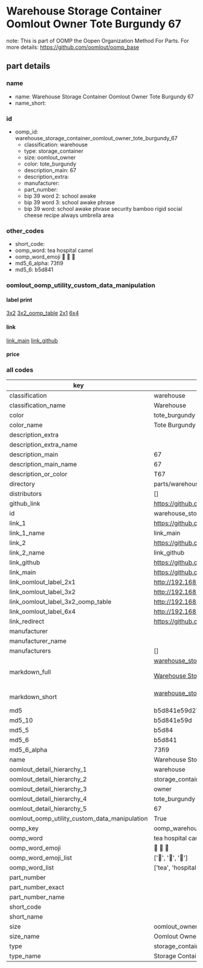 # Warehouse Storage Container Oomlout Owner Tote Burgundy 67  

note: This is part of OOMP the Oopen Organization Method For Parts. For more details: https://github.com/oomlout/oomp_base

##  part details
  







### name
* name: Warehouse Storage Container Oomlout Owner Tote Burgundy 67
* name_short: 
### id
* oomp_id: warehouse_storage_container_oomlout_owner_tote_burgundy_67
  * classification: warehouse
  * type: storage_container
  * size: oomlout_owner
  * color: tote_burgundy
  * description_main: 67
  * description_extra: 
  * manufacturer: 
  * part_number: 
  * bip 39 word 2: school awake
  * bip 39 word 3: school awake phrase
  * bip 39 word: school awake phrase security bamboo rigid social cheese recipe always umbrella area

### other_codes
* short_code: 
* oomp_word: tea hospital camel
* oomp_word_emoji :tea: :hospital: :camel:
* md5_6_alpha: 73fi9
* md5_6: b5d841






### oomlout_oomp_utility_custom_data_manipulation
#### label print
[3x2](http://192.168.1.245:1112/?label=oomp%2073fi9)
[3x2_oomp_table](http://192.168.1.108:1112/?label=oomp%2073fi9)
[2x1](http://192.168.1.242:1112/?label=oomp%2073fi9)
[6x4](http://192.168.1.55:1112/?label=oomp%2073fi9)    

#### link

[link_main](https://github.com/oomlout/oomlout_oomp_version_1_messy/tree/main/parts/warehouse_storage_container_oomlout_owner_tote_burgundy_67) [link_github](https://github.com/oomlout/oomlout_oomp_version_1_messy/tree/main/parts/warehouse_storage_container_oomlout_owner_tote_burgundy_67)                             

#### price







### all codes 
| key | value |  
| --- | --- |  
| classification | warehouse |  
| classification_name | Warehouse |  
| color | tote_burgundy |  
| color_name | Tote Burgundy |  
| description_extra |  |  
| description_extra_name |  |  
| description_main | 67 |  
| description_main_name | 67 |  
| description_or_color | T67 |  
| directory | parts/warehouse_storage_container_oomlout_owner_tote_burgundy_67 |  
| distributors | [] |  
| github_link | https://github.com/oomlout/oomlout_oomp_part_src/tree/main/parts/warehouse_storage_container_oomlout_owner_tote_burgundy_67 |  
| id | warehouse_storage_container_oomlout_owner_tote_burgundy_67 |  
| link_1 | https://github.com/oomlout/oomlout_oomp_version_1_messy/tree/main/parts/warehouse_storage_container_oomlout_owner_tote_burgundy_67 |  
| link_1_name | link_main |  
| link_2 | https://github.com/oomlout/oomlout_oomp_version_1_messy/tree/main/parts/warehouse_storage_container_oomlout_owner_tote_burgundy_67 |  
| link_2_name | link_github |  
| link_github | https://github.com/oomlout/oomlout_oomp_version_1_messy/tree/main/parts/warehouse_storage_container_oomlout_owner_tote_burgundy_67 |  
| link_main | https://github.com/oomlout/oomlout_oomp_version_1_messy/tree/main/parts/warehouse_storage_container_oomlout_owner_tote_burgundy_67 |  
| link_oomlout_label_2x1 | http://192.168.1.242:1112/?label=oomp%2073fi9 |  
| link_oomlout_label_3x2 | http://192.168.1.245:1112/?label=oomp%2073fi9 |  
| link_oomlout_label_3x2_oomp_table | http://192.168.1.108:1112/?label=oomp%2073fi9 |  
| link_oomlout_label_6x4 | http://192.168.1.55:1112/?label=oomp%2073fi9 |  
| link_redirect | https://github.com/oomlout/oomlout_oomp_version_1_messy/tree/main/parts/warehouse_storage_container_oomlout_owner_tote_burgundy_67 |  
| manufacturer |  |  
| manufacturer_name |  |  
| manufacturers | [] |  
| markdown_full | [warehouse_storage_container_oomlout_owner_tote_burgundy_67](none)<br>[](none)<br>[Warehouse Storage Container Oomlout Owner Tote Burgundy 67](none)<br><br> |  
| markdown_short | [warehouse_storage_container_oomlout_owner_tote_burgundy_67](none)<br><br> |  
| md5 | b5d841e59d2739bee7890c2d47840e06 |  
| md5_10 | b5d841e59d |  
| md5_5 | b5d84 |  
| md5_6 | b5d841 |  
| md5_6_alpha | 73fi9 |  
| name | Warehouse Storage Container Oomlout Owner Tote Burgundy 67 |  
| oomlout_detail_hierarchy_1 | warehouse |  
| oomlout_detail_hierarchy_2 | storage_container |  
| oomlout_detail_hierarchy_3 | owner |  
| oomlout_detail_hierarchy_4 | tote_burgundy |  
| oomlout_detail_hierarchy_5 | 67 |  
| oomlout_oomp_utility_custom_data_manipulation | True |  
| oomp_key | oomp_warehouse_storage_container_oomlout_owner_tote_burgundy_67 |  
| oomp_word | tea hospital camel |  
| oomp_word_emoji | :tea: :hospital: :camel: |  
| oomp_word_emoji_list | [':tea:', ':hospital:', ':camel:'] |  
| oomp_word_list | ['tea', 'hospital', 'camel'] |  
| part_number |  |  
| part_number_exact |  |  
| part_number_name |  |  
| short_code |  |  
| short_name |  |  
| size | oomlout_owner |  
| size_name | Oomlout Owner |  
| type | storage_container |  
| type_name | Storage Container |  

